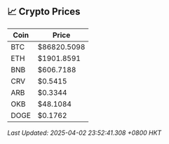 ## 📈 Crypto Prices

| Coin | Price |
| ---- | ----- |
| BTC | $86820.5098 |
| ETH | $1901.8591 |
| BNB | $606.7188 |
| CRV | $0.5415 |
| ARB | $0.3344 |
| OKB | $48.1084 |
| DOGE | $0.1762 |

_Last Updated: 2025-04-02 23:52:41.308 +0800 HKT_